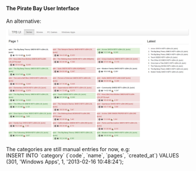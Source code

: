 <h4>The Pirate Bay User Interface</h4>

<p>An alternative:</p>

<img src="web/img/sample.png" />

<p>The categories are still manual entries for now, e.g:
<br />INSERT INTO `category` (`code`, `name`, `pages`, `created_at`) VALUES (301, 'Windows Apps', 1, '2013-02-16 10:48:24');</p>
